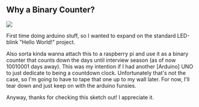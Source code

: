 ## Why a Binary Counter?

<img text-align="center" src="binaryCounter.gif"/>

First time doing arduino stuff, so I wanted to expand on the standard LED-blink "Hello World!"
project.

Also sorta kinda wanna attach this to a raspberry pi and use it as a binary counter that counts
down the days until interview season (as of now 10010001 days away). This was my intention if I 
had another [Arduino] UNO to just dedicate to being a countdown clock. Unfortunately that's not
the case, so I'm going to have to tape that one up to my wall later. For now, I'll tear down
and just keep on with the arduino funsies.

Anyway, thanks for checking this sketch out! I appreciate it.

